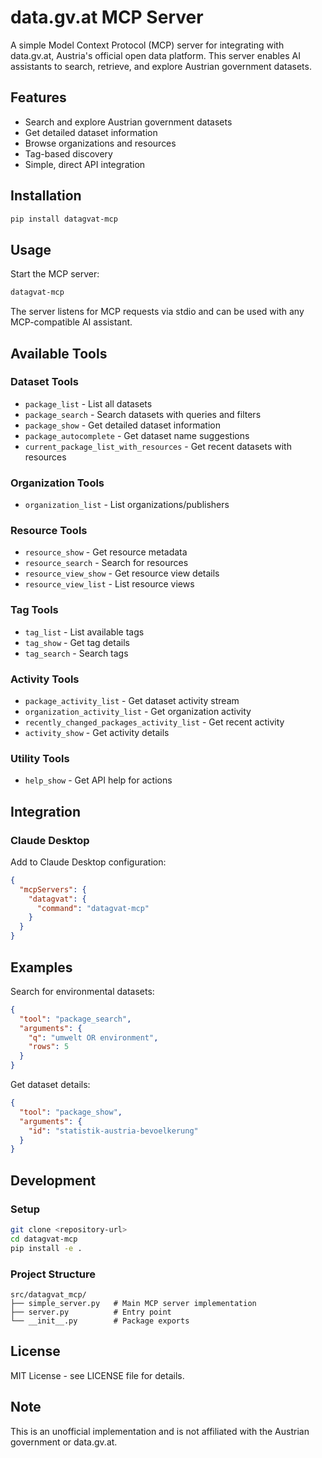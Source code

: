 # data.gv.at MCP Server

A simple Model Context Protocol (MCP) server for integrating with data.gv.at, Austria's official open data platform. This server enables AI assistants to search, retrieve, and explore Austrian government datasets.

## Features

- Search and explore Austrian government datasets
- Get detailed dataset information
- Browse organizations and resources
- Tag-based discovery
- Simple, direct API integration

## Installation

```bash
pip install datagvat-mcp
```

## Usage

Start the MCP server:

```bash
datagvat-mcp
```

The server listens for MCP requests via stdio and can be used with any MCP-compatible AI assistant.

## Available Tools

### Dataset Tools
- `package_list` - List all datasets
- `package_search` - Search datasets with queries and filters
- `package_show` - Get detailed dataset information
- `package_autocomplete` - Get dataset name suggestions
- `current_package_list_with_resources` - Get recent datasets with resources

### Organization Tools
- `organization_list` - List organizations/publishers

### Resource Tools
- `resource_show` - Get resource metadata
- `resource_search` - Search for resources
- `resource_view_show` - Get resource view details
- `resource_view_list` - List resource views

### Tag Tools
- `tag_list` - List available tags
- `tag_show` - Get tag details
- `tag_search` - Search tags

### Activity Tools
- `package_activity_list` - Get dataset activity stream
- `organization_activity_list` - Get organization activity
- `recently_changed_packages_activity_list` - Get recent activity
- `activity_show` - Get activity details

### Utility Tools
- `help_show` - Get API help for actions

## Integration

### Claude Desktop

Add to Claude Desktop configuration:

```json
{
  "mcpServers": {
    "datagvat": {
      "command": "datagvat-mcp"
    }
  }
}
```

## Examples

Search for environmental datasets:
```json
{
  "tool": "package_search",
  "arguments": {
    "q": "umwelt OR environment",
    "rows": 5
  }
}
```

Get dataset details:
```json
{
  "tool": "package_show", 
  "arguments": {
    "id": "statistik-austria-bevoelkerung"
  }
}
```

## Development

### Setup
```bash
git clone <repository-url>
cd datagvat-mcp
pip install -e .
```

### Project Structure
```
src/datagvat_mcp/
├── simple_server.py   # Main MCP server implementation
├── server.py          # Entry point
└── __init__.py        # Package exports
```

## License

MIT License - see LICENSE file for details.

## Note

This is an unofficial implementation and is not affiliated with the Austrian government or data.gv.at.